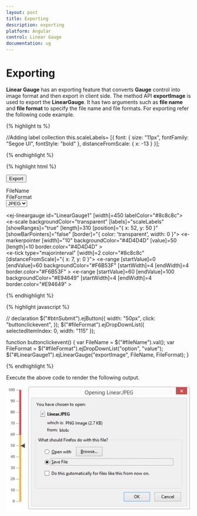 ```yaml
---
layout: post
title: Exporting
description: exporting
platform: Angular
control: Linear Gauge
documentation: ug
---
```


# Exporting

**Linear Gauge** has an exporting feature that converts **Gauge** control into image format and then export in client side. The method API **exportImage** is used to export the **LinearGauge**. It has two arguments such as **file name** and **file format** to specify the file name and file formats. For exporting refer the following code example.


{% highlight ts %}
     
//Adding label collection
this.scaleLabels= [{ font: { size: "11px", fontFamily: "Segoe UI", fontStyle: "bold" }, distanceFromScale: { x: -13 } }];

 {% endhighlight %}

{% highlight html %}


<button id="btnSubmit">Export</button>
<div id=" fileName ">FileName </div>
<div id=" fileFormat ">FileFormat </div>
<select id="fileFormat">
    <option value="JPEG">JPEG</option>
    <option value="PNG">PNG</option>
</select>

 <ej-lineargauge id="LinearGauge1"  [width]=450 labelColor="#8c8c8c">
   <e-scales>
        <e-scale backgroundColor="transparent" [labels]="scaleLabels" [showRanges]="true"
                        [length]=310 [position]="{ x: 52, y: 50 }" [showBarPointers]="false"
                                                [border]="{ color: 'transparent', width: 0 }">
          <e-markerpointers>
              <e-markerpointer  [width]="10" backgroundColor="#4D4D4D" [value]=50 [length]=10
                                                                      border.color="#4D4D4D" >
              </e-markerpointer>
           </e-markerpointers>	
          <e-ticks>
               <e-tick type="majorinterval" [width]=2 color="#8c8c8c" 
                                   [distanceFromScale]="{ x: 7, y: 0 }"></e-tick>
          </e-ticks>
          <e-ranges>
                 <e-range [startValue]=0 [endValue]=60 backgroundColor="#F6B53F" [startWidth]=4
                                                          [endWidth]=4 border.color="#F6B53F" >
                 </e-range>
                <e-range [startValue]=60 [endValue]=100 backgroundColor="#E94649" [startWidth]=4
                                                           [endWidth]=4 border.color="#E94649" >
                 </e-range>
          </e-ranges>
        </e-scale>
     </e-scales>
  </ej-lineargauge>

{% endhighlight %}


 {% highlight javascript %}

// declaration
$("#btnSubmit").ejButton({ width: "50px", click: "buttonclickevent", });
$("#fileFormat").ejDropDownList({ selectedItemIndex: 0, width: "115" });

function buttonclickevent() {
    var FileName = $("#fileName").val();
    var FileFormat = $("#fileFormat").ejDropDownList("option", "value");
    $("#LinearGauge1").ejLinearGauge("exportImage", FileName, FileFormat);
}

{% endhighlight %}



Execute the above code to render the following output.

![](Exporting_images/Exporting_img1.png)

